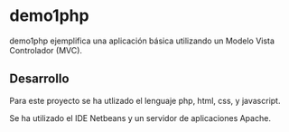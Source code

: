 # demo1php

demo1php ejemplifica una aplicación básica utilizando un Modelo Vista Controlador (MVC).

## Desarrollo

Para este proyecto se ha utlizado el lenguaje php, html, css, y javascript.

Se ha utilizado el IDE Netbeans y un servidor de aplicaciones Apache.
